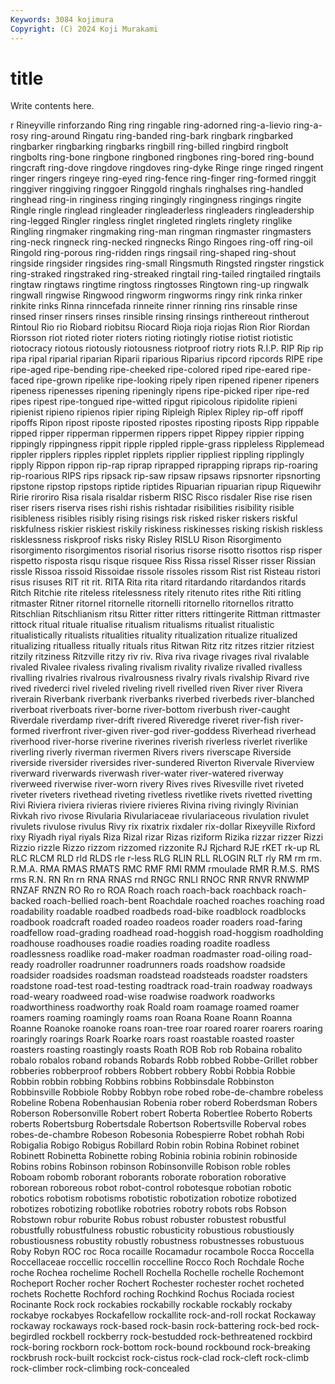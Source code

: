 ```yaml
---
Keywords: 3084 kojimura
Copyright: (C) 2024 Koji Murakami
---
```


# title

Write contents here.



r Rineyville rinforzando Ring ring ringable ring-adorned ring-a-lievio ring-a-rosy
ring-around Ringatu ring-banded ring-bark ringbark ringbarked ringbarker ringbarking ringbarks ringbill
ring-billed ringbird ringbolt ringbolts ring-bone ringbone ringboned ringbones ring-bored ring-bound
ringcraft ring-dove ringdove ringdoves ring-dyke Ringe ringe ringed ringent ringer
ringers ringeye ring-eyed ring-fence ring-finger ring-formed ringgit ringgiver ringgiving ringgoer
Ringgold ringhals ringhalses ring-handled ringhead ring-in ringiness ringing ringingly ringingness
ringings ringite Ringle ringle ringlead ringleader ringleaderless ringleaders ringleadership ring-legged
Ringler ringless ringlet ringleted ringlets ringlety ringlike Ringling ringmaker ringmaking
ring-man ringman ringmaster ringmasters ring-neck ringneck ring-necked ringnecks Ringo Ringoes
ring-off ring-oil Ringold ring-porous ring-ridden rings ringsail ring-shaped ring-shout ringside
ringsider ringsides ring-small Ringsmuth Ringsted ringster ringstick ring-straked ringstraked ring-streaked
ringtail ring-tailed ringtailed ringtails ringtaw ringtaws ringtime ringtoss ringtosses Ringtown
ring-up ringwalk ringwall ringwise Ringwood ringworm ringworms ringy rink rinka
rinker rinkite rinks Rinna rinncefada rinneite rinner rinning rins rinsable
rinse rinsed rinser rinsers rinses rinsible rinsing rinsings rinthereout rintherout
Rintoul Rio rio Riobard riobitsu Riocard Rioja rioja riojas Rion
Rior Riordan Riorsson riot rioted rioter rioters rioting riotingly riotise
riotist riotistic riotocracy riotous riotously riotousness riotproof riotry riots R.I.P.
RIP Rip rip ripa ripal riparial riparian Riparii riparious Riparius
ripcord ripcords RIPE ripe ripe-aged ripe-bending ripe-cheeked ripe-colored riped ripe-eared
ripe-faced ripe-grown ripelike ripe-looking ripely ripen ripened ripener ripeners ripeness
ripenesses ripening ripeningly ripens ripe-picked riper ripe-red ripes ripest ripe-tongued
ripe-witted ripgut ripicolous ripidolite ripieni ripienist ripieno ripienos ripier riping
Ripleigh Riplex Ripley rip-off ripoff ripoffs Ripon ripost riposte riposted
ripostes riposting riposts Ripp rippable ripped ripper ripperman rippermen rippers
rippet Rippey rippier ripping rippingly rippingness rippit ripple rippled ripple-grass
rippleless Ripplemead rippler ripplers ripples ripplet ripplets ripplier rippliest rippling
ripplingly ripply Rippon rippon rip-rap riprap riprapped riprapping ripraps rip-roaring
rip-roarious RIPS rips ripsack rip-saw ripsaw ripsaws ripsnorter ripsnorting ripstone
ripstop ripstops riptide riptides Ripuarian ripuarian ripup Riquewihr Ririe riroriro
Risa risala risaldar risberm RISC Risco risdaler Rise rise risen
riser risers riserva rises rishi rishis rishtadar risibilities risibility risible
risibleness risibles risibly rising risings risk risked risker riskers riskful
riskfulness riskier riskiest riskily riskiness riskinesses risking riskish riskless risklessness
riskproof risks risky Risley RISLU Rison Risorgimento risorgimento risorgimentos risorial
risorius risorse risotto risottos risp risper rispetto risposta risqu risque
risquee Riss Rissa rissel Risser risser Rissian rissle Rissoa rissoid
Rissoidae rissole rissoles rissom Rist rist Risteau ristori risus risuses
RIT rit rit. RITA Rita rita ritard ritardando ritardandos ritards
Ritch Ritchie rite riteless ritelessness ritely ritenuto rites rithe Riti
ritling ritmaster Ritner ritornel ritornelle ritornelli ritornello ritornellos ritratto Ritschlian
Ritschlianism ritsu Ritter ritter ritters rittingerite Rittman rittmaster rittock ritual
rituale ritualise ritualism ritualisms ritualist ritualistic ritualistically ritualists ritualities rituality
ritualization ritualize ritualized ritualizing ritualless ritually rituals ritus Ritwan Ritz
ritz ritzes ritzier ritziest ritzily ritziness Ritzville ritzy riv riv.
Riva riva rivage rivages rival rivalable rivaled Rivalee rivaless rivaling
rivalism rivality rivalize rivalled rivalless rivalling rivalries rivalrous rivalrousness rivalry
rivals rivalship Rivard rive rived rivederci rivel riveled riveling rivell
rivelled riven River river Rivera riverain Riverbank riverbank riverbanks riverbed
riverbeds river-blanched riverboat riverboats river-borne river-bottom riverbush river-caught Riverdale riverdamp
river-drift rivered Riveredge riveret river-fish river-formed riverfront river-given river-god river-goddess
Riverhead riverhead riverhood river-horse riverine riverines riverish riverless riverlet riverlike
riverling riverly riverman rivermen Rivers rivers riverscape Riverside riverside riversider
riversides river-sundered Riverton Rivervale Riverview riverward riverwards riverwash river-water river-watered
riverway riverweed riverwise river-worn rivery Rives rives Rivesville rivet riveted
riveter riveters rivethead riveting rivetless rivetlike rivets rivetted rivetting Rivi
Riviera riviera rivieras riviere rivieres Rivina riving rivingly Rivinian Rivkah
rivo rivose Rivularia Rivulariaceae rivulariaceous rivulation rivulet rivulets rivulose rivulus
Rivy rix rixatrix rixdaler rix-dollar Rixeyville Rixford rixy Riyadh riyal
riyals Riza Rizal rizar Rizas riziform Rizika rizzar rizzer Rizzi
Rizzio rizzle Rizzo rizzom rizzomed rizzonite RJ Rjchard RJE rKET
rk-up RL RLC RLCM RLD rld RLDS rle r-less RLG
RLIN RLL RLOGIN RLT rly RM rm rm. R.M.A. RMA
RMAS RMATS RMC RMF RMI RMM rmoulade RMR R.M.S. RMS
rms R.N. RN Rn rn RNA RNAS rnd RNGC RNLI
RNOC RNR RNVR RNWMP RNZAF RNZN RO Ro ro ROA
Roach roach roach-back roachback roach-backed roach-bellied roach-bent Roachdale roached roaches
roaching road roadability roadable roadbed roadbeds road-bike roadblock roadblocks roadbook
roadcraft roaded roadeo roadeos roader roaders road-faring roadfellow road-grading roadhead
road-hoggish road-hoggism roadholding roadhouse roadhouses roadie roadies roading roadite roadless
roadlessness roadlike road-maker roadman roadmaster road-oiling road-ready roadroller roadrunner roadrunners
roads roadshow roadside roadsider roadsides roadsman roadstead roadsteads roadster roadsters
roadstone road-test road-testing roadtrack road-train roadway roadways road-weary roadweed road-wise
roadwise roadwork roadworks roadworthiness roadworthy roak Roald roam roamage roamed
roamer roamers roaming roamingly roams roan Roana Roane Roann Roanna
Roanne Roanoke roanoke roans roan-tree roar roared roarer roarers roaring
roaringly roarings Roark Roarke roars roast roastable roasted roaster roasters
roasting roastingly roasts Roath ROB Rob rob Robaina robalito robalo
robalos roband robands Robards Robb robbed Robbe-Grillet robber robberies robberproof
robbers Robbert robbery Robbi Robbia Robbie Robbin robbin robbing Robbins
robbins Robbinsdale Robbinston Robbinsville Robbiole Robby Robbyn robe robed robe-de-chambre
robeless Robeline Robena Robenhausian Robenia rober roberd Roberdsman Robers Roberson
Robersonville Robert robert Roberta Robertlee Roberto Roberts roberts Robertsburg Robertsdale
Robertson Robertsville Roberval robes robes-de-chambre Robeson Robesonia Robespierre Robet robhah
Robi Robigalia Robigo Robigus Robillard Robin robin Robina Robinet robinet
Robinett Robinetta Robinette robing Robinia robinia robinin robinoside Robins robins
Robinson robinson Robinsonville Robison roble robles Roboam robomb roborant roborants
roborate roboration roborative roborean roboreous robot robot-control robotesque robotian robotic
robotics robotism robotisms robotistic robotization robotize robotized robotizes robotizing robotlike
robotries robotry robots robs Robson Robstown robur roburite Robus robust
robuster robustest robustful robustfully robustfulness robustic robusticity robustious robustiously robustiousness
robustity robustly robustness robustnesses robustuous Roby Robyn ROC roc Roca
rocaille Rocamadur rocambole Rocca Roccella Roccellaceae roccellic roccellin roccelline Rocco
Roch Rochdale Roche roche Rochea rochelime Rochell Rochella Rochelle rochelle
Rochemont Rocheport Rocher rocher Rochert Rochester rochester rochet rocheted rochets
Rochette Rochford roching Rochkind Rochus Rociada rociest Rocinante Rock rock
rockabies rockabilly rockable rockably rockaby rockabye rockabyes Rockafellow rockallite rock-and-roll
rockat Rockaway rockaway rockaways rock-based rock-basin rock-battering rock-bed rock-begirdled rockbell
rockberry rock-bestudded rock-bethreatened rockbird rock-boring rockborn rock-bottom rock-bound rockbound rock-breaking
rockbrush rock-built rockcist rock-cistus rock-clad rock-cleft rock-climb rock-climber rock-climbing rock-concealed
